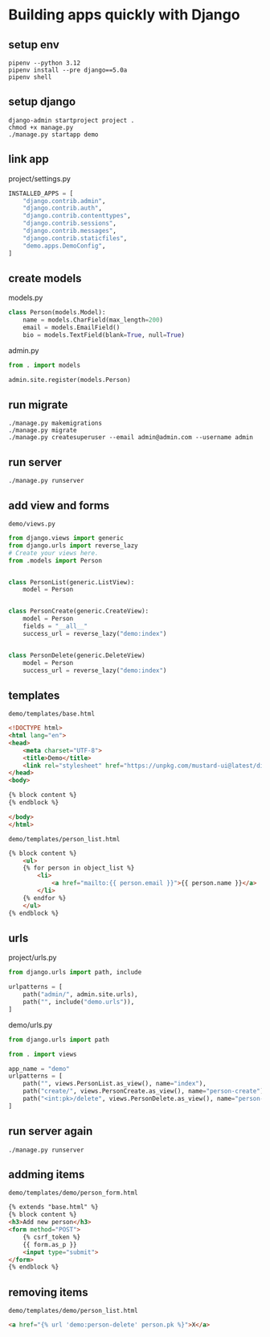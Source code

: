 # Building apps quickly with Django

## setup env

    pipenv --python 3.12
    pipenv install --pre django==5.0a
    pipenv shell

## setup django

    django-admin startproject project .
    chmod +x manage.py
    ./manage.py startapp demo

## link app

project/settings.py
```python
INSTALLED_APPS = [
    "django.contrib.admin",
    "django.contrib.auth",
    "django.contrib.contenttypes",
    "django.contrib.sessions",
    "django.contrib.messages",
    "django.contrib.staticfiles",
    "demo.apps.DemoConfig",
]
```

## create models

models.py
```python
class Person(models.Model):
    name = models.CharField(max_length=200)
    email = models.EmailField()
    bio = models.TextField(blank=True, null=True)
```

admin.py
```python
from . import models

admin.site.register(models.Person)
```

## run migrate

    ./manage.py makemigrations
    ./manage.py migrate
    ./manage.py createsuperuser --email admin@admin.com --username admin

## run server

    ./manage.py runserver

## add view and forms

`demo/views.py`
```python
from django.views import generic
from django.urls import reverse_lazy
# Create your views here.
from .models import Person


class PersonList(generic.ListView):
    model = Person


class PersonCreate(generic.CreateView):
    model = Person
    fields = "__all__"
    success_url = reverse_lazy("demo:index")


class PersonDelete(generic.DeleteView)
    model = Person
    success_url = reverse_lazy("demo:index")
```

## templates

`demo/templates/base.html`
```html
<!DOCTYPE html>
<html lang="en">
<head>
    <meta charset="UTF-8">
    <title>Demo</title>
    <link rel="stylesheet" href="https://unpkg.com/mustard-ui@latest/dist/css/mustard-ui.min.css">
</head>
<body>

{% block content %}
{% endblock %}

</body>
</html>
```

`demo/templates/person_list.html`
```html
{% block content %}
    <ul>
	{% for person in object_list %}
        <li>
            <a href="mailto:{{ person.email }}">{{ person.name }}</a>
        </li>
	{% endfor %}
    </ul>
{% endblock %}
```

## urls

project/urls.py
```python
from django.urls import path, include

urlpatterns = [
    path("admin/", admin.site.urls),
    path("", include("demo.urls")),
]
```

demo/urls.py
```python
from django.urls import path

from . import views

app_name = "demo"
urlpatterns = [
    path("", views.PersonList.as_view(), name="index"),
    path("create/", views.PersonCreate.as_view(), name="person-create"),
    path("<int:pk>/delete", views.PersonDelete.as_view(), name="person-delete"),
]

```

## run server again

    ./manage.py runserver

## addming items

`demo/templates/demo/person_form.html`
```html
{% extends "base.html" %}
{% block content %}
<h3>Add new person</h3>
<form method="POST">
    {% csrf_token %}
    {{ form.as_p }}
    <input type="submit">
</form>
{% endblock %}
```

## removing items

`demo/templates/demo/person_list.html`
```html
<a href="{% url 'demo:person-delete' person.pk %}">X</a>
```

